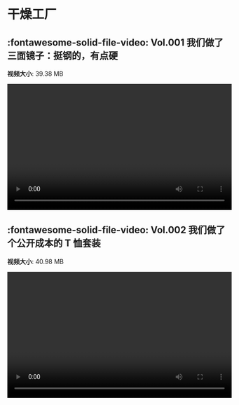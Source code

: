 # 干燥工厂

## :fontawesome-solid-file-video: Vol.001 我们做了三面镜子：挺钢的，有点硬

**视频大小**: 39.38 MB

<video id="V-f329baa08df7ef6ace661bd17caa2c50" width="512" height="288" preload="none" playsinline webkit-playsinline></video>

## :fontawesome-solid-file-video: Vol.002 我们做了个公开成本的 T 恤套装

**视频大小**: 40.98 MB

<video id="V-b62bc2c6c082f9208064efa66373d501" width="512" height="288" preload="none" playsinline webkit-playsinline></video>

